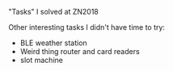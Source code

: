 "Tasks" I solved at ZN2018

Other interesting tasks I didn't have time to try:
- BLE weather station
- Weird thing router and card readers
- slot machine